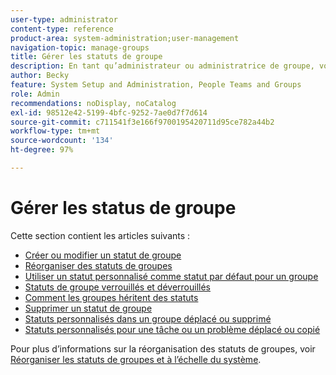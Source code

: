 ```yaml
---
user-type: administrator
content-type: reference
product-area: system-administration;user-management
navigation-topic: manage-groups
title: Gérer les statuts de groupe
description: En tant qu’administrateur ou administratrice de groupe, vous pouvez créer des statuts personnalisés pour un groupe que vous gérez. Cela permet d’éliminer le besoin de dizaines de statuts personnalisés à l’échelle de l’entreprise et d’accroître l’autonomie de vos hiérarchies de groupe. Vous pouvez également modifier le statut d’un groupe que vous gérez à l’échelle du système si un administrateur ou une administratrice Workfront a déverrouillé le statut.
author: Becky
feature: System Setup and Administration, People Teams and Groups
role: Admin
recommendations: noDisplay, noCatalog
exl-id: 98512e42-5199-4bfc-9252-7ae0d7f7d614
source-git-commit: c711541f3e166f9700195420711d95ce782a44b2
workflow-type: tm+mt
source-wordcount: '134'
ht-degree: 97%

---
```


# Gérer les status de groupe

Cette section contient les articles suivants :

* [Créer ou modifier un statut de groupe](../../../administration-and-setup/manage-groups/manage-group-statuses/create-or-edit-a-group-status.md)
* [Réorganiser des statuts de groupes](../../../administration-and-setup/manage-groups/manage-group-statuses/reorder-group-statuses-from-groups-area.md)
* [Utiliser un statut personnalisé comme statut par défaut pour un groupe](../../../administration-and-setup/manage-groups/manage-group-statuses/use-custom-statuses-as-default-statuses-group.md)
* [Statuts de groupe verrouillés et déverrouillés](../../../administration-and-setup/manage-groups/manage-group-statuses/lock-or-unlock-a-custom-group-status.md)
* [Comment les groupes héritent des statuts](../../../administration-and-setup/manage-groups/manage-group-statuses/how-groups-inherit-statuses.md)
* [Supprimer un statut de groupe](../../../administration-and-setup/manage-groups/manage-group-statuses/delete-a-group-status.md)
* [Statuts personnalisés dans un groupe déplacé ou supprimé](../../../administration-and-setup/manage-groups/manage-group-statuses/custom-statuses-in-group-moved-or-deleted.md)
* [Statuts personnalisés pour une tâche ou un problème déplacé ou copié](../../../administration-and-setup/manage-groups/manage-group-statuses/custom-statuses-on-a-task-or-issue-that-is-moved-or-copied.md)

Pour plus d’informations sur la réorganisation des statuts de groupes, voir [Réorganiser les statuts de groupes et à l’échelle du système](../../../administration-and-setup/customize-workfront/creating-custom-status-and-priority-labels/reorder-system-statuses.md).
